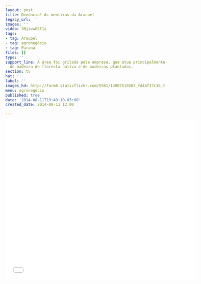 ```yaml
---
layout: post
title: Denúncia! As mentiras da Araupel
legacy_url: ''
images: ''
video: 3NjivwG5f1s
tags:
- tag: Araupel
- tag: agronegócio
- tag: Paraná
files: []
type: ''
support_line: A área foi grilada pela empresa, que atua principalmente na exportação
  de madeira de floresta nativa e de madeiras plantadas.
section: tv
hat: ''
label: ''
images_hd: http://farm6.staticflickr.com/5561/14907510283_fd4bf17c16_t.jpg
menu: agronegócio
published: true
date: '2014-08-11T13:49:10-03:00'
created_date: 2014-08-11 12:00

---
```

<p><iframe allowfullscreen="" frameborder="0" height="500" src="//www.youtube.com/embed/3NjivwG5f1s" width="600"></iframe></p>
